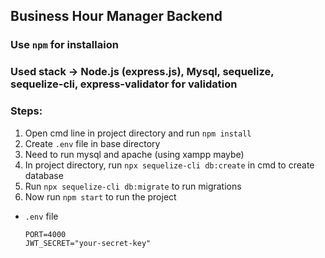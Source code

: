 ## Business Hour Manager Backend

### Use `npm` for installaion

### Used stack -> Node.js (express.js), Mysql, sequelize, sequelize-cli, express-validator for validation

### Steps:

1. Open cmd line in project directory and run `npm install`
2. Create `.env` file in base directory
3. Need to run mysql and apache (using xampp maybe)
4. In project directory, run `npx sequelize-cli db:create` in cmd to create database
5. Run `npx sequelize-cli db:migrate` to run migrations
6. Now run `npm start` to run the project

- `.env` file
  ```
  PORT=4000
  JWT_SECRET="your-secret-key"
  ```
